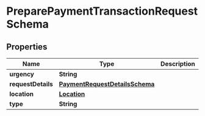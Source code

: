 

# PreparePaymentTransactionRequestSchema


## Properties

Name | Type | Description | Notes
------------ | ------------- | ------------- | -------------
**urgency** | **String** |  |  [optional]
**requestDetails** | [**PaymentRequestDetailsSchema**](PaymentRequestDetailsSchema.md) |  |  [optional]
**location** | [**Location**](Location.md) |  |  [optional]
**type** | **String** |  |  [optional]



